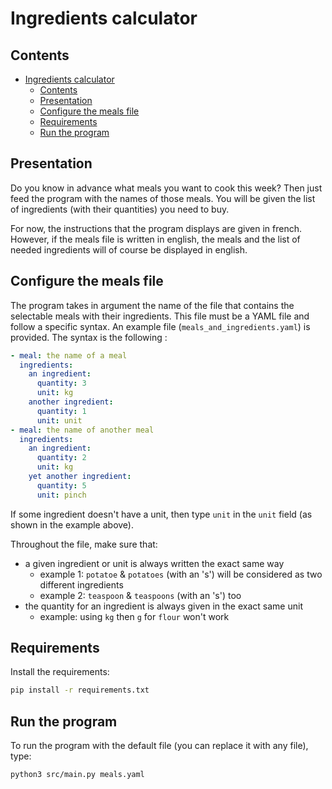 # Ingredients calculator


## Contents

- [Ingredients calculator](#ingredients-calculator)
  - [Contents](#contents)
  - [Presentation](#presentation)
  - [Configure the meals file](#configure-the-meals-file)
  - [Requirements](#requirements)
  - [Run the program](#run-the-program)


<a name="Presentation"></a>
## Presentation

Do you know in advance what meals you want to cook this week? Then just feed the program with the names of those meals. You will be given the list of ingredients (with their quantities) you need to buy.  
  
For now, the instructions that the program displays are given in french. However, if the meals file is written in english, the meals and the list of needed ingredients will of course be displayed in english.  


<a name="ConfigureTheMealsFile"></a>
## Configure the meals file

The program takes in argument the name of the file that contains the selectable meals with their ingredients.
This file must be a YAML file and follow a specific syntax. An example file (`meals_and_ingredients.yaml`) is provided. The syntax is the following :

```yaml
- meal: the name of a meal
  ingredients:
    an ingredient:
      quantity: 3
      unit: kg
    another ingredient:
      quantity: 1
      unit: unit
- meal: the name of another meal
  ingredients:
    an ingredient:
      quantity: 2
      unit: kg
    yet another ingredient:
      quantity: 5
      unit: pinch
```

If some ingredient doesn't have a unit, then type `unit` in the `unit` field (as shown in the example above).  

Throughout the file, make sure that:
- a given ingredient or unit is always written the exact same way
    - example 1: `potatoe` & `potatoes` (with an 's') will be considered as two different ingredients
    - example 2: `teaspoon` & `teaspoons` (with an 's') too
- the quantity for an ingredient is always given in the exact same unit
    - example: using `kg` then `g` for `flour` won't work


<a name="Requirements"></a>
## Requirements

Install the requirements:

```sh
pip install -r requirements.txt
```

<a name="RunTheProgram"></a>
## Run the program

To run the program with the default file (you can replace it with any file), type:

```sh
python3 src/main.py meals.yaml
```
